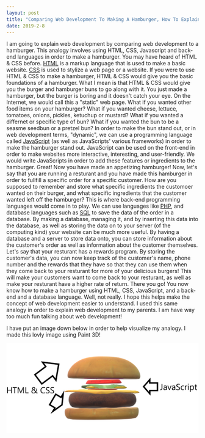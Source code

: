 ```yaml
---
layout: post
title: "Comparing Web Development To Making A Hamburger, How To Explain Web Developmenet To Your Parents"
date: 2019-2-8
---
```


I am going to explain web development by comparing web development to a hamburger. This analogy involves using HTML, CSS, Javascript and 
back-end languages in order to make a hamburger. You may have heard of HTML & CSS before. [HTML](https://www.w3schools.com/html/html_intro.asp)
is a markup language that is used to make a basic website. [CSS](https://www.w3schools.com/Css/css_intro.asp) is used to stylize a web page or
a website. If you were to use HTML & CSS to make a hamburger, HTML & CSS would give you the basic foundations of a hamburger. What I mean is
that HTML & CSS would give you the burger and hamburger buns to go along with it. You just made a hamburger, but the burger is boring and it
doesn't catch your eye. On the Internet, we would call this a "static" web page. What if you wanted other food items on your hamburger? What if
you wanted cheese, lettuce, tomatoes, onions, pickles, ketuchup or mustard? What if you wanted a differnet or specific type of bun? What if you
wanted the bun to be a seasme seedbun or a pretzel bun? In order to make the bun stand out, or in web development terms, "dynamic", we can use
a programming language called [JavaScript](https://developer.mozilla.org/bm/docs/Web/JavaScript) (as well as JavaScripts' various frameworks)
in order to make the hamburger stand out. JavaScript can be used on the front-end in order to make websites more interactive, interesting, and
user-friendly. We would write JavaScripts in order to add these features or ingredients to the hamburger. Great! Now you have made an
appetizing hamburger! Now, let's say that you are running a resturant and you have made this hamburger in order to fullfill a specific order
for a specific customer. How are you supposed to remember and store what specific ingredients the customoer wanted on their burger, and what
specific ingredients that the customer wanted left off the hamburger? This is where back-end programming languages would come in to play. We
can use languages like [PHP](https://secure.php.net/), and database languages such as [SQL](https://en.wikipedia.org/wiki/SQL) to save the data
of the order in a database. By making a database, managing it, and by inserting this data into the database, as well as storing the data on to
your server (of the computing kind) your website can be much more useful. By having a database and a server to store data onto, you can store
information about the customer's order as well as information about the customer themselves. Let's say that your resturant has a rewards
program. By storing the customer's data, you can now keep track of the customer's name, phone number and the rewards that they have so that
they can use them when they come back to your resturant for more of your delicious burgers! This will make your customers want to come back to
your resturant, as well as make your resturant have a higher rate of return. There you go! You now know how to make a hamburger using HTML,
CSS, JavaScript, and a back-end and a database language. Well, not really. I hope this helps make the concept of web development easier to
understand. I used this same analogy in order to explain web development to my parents. I am have way too much fun talking about web
development!

I have put an image down below in order to help visualize my analogy. I made this lovly image using Paint 3D!

![image](https://raw.githubusercontent.com/acow19/acow19.github.io/master/hamburger%20web%20development%20comparison.png)

